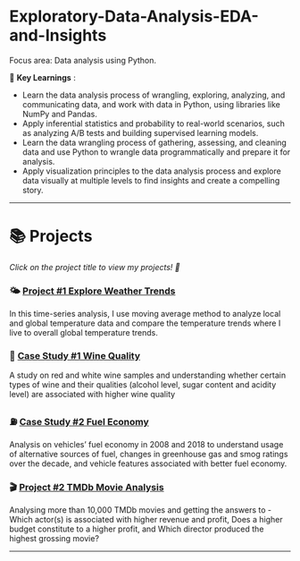 # Exploratory-Data-Analysis-EDA-and-Insights

Focus area: Data analysis using Python.

🔑 **Key Learnings** :
- Learn the data analysis process of wrangling, exploring, analyzing, and communicating data, and work with data in Python, using libraries like NumPy and Pandas.
- Apply inferential statistics and probability to real-world scenarios, such as analyzing A/B tests and building supervised learning models.
- Learn the data wrangling process of gathering, assessing, and cleaning data and use Python to wrangle data programmatically and prepare it for analysis.
- Apply visualization principles to the data analysis process and explore data visually at multiple levels to find insights and create a compelling story.

***

# 📚 Projects

_Click on the project title to view my projects! 🙂_

### 🌤 [Project #1 Explore Weather Trends](https://github.com/Arora02/Exploratory-Data-Analysis-EDA-and-Insights/blob/main/Project%201%20-%20Explore%20Weather%20Trends.ipynb)

In this time-series analysis, I use moving average method to analyze local and global temperature data and compare the temperature trends where I live to overall global temperature trends.

### 🍷 [Case Study #1 Wine Quality](https://github.com/Arora02/Exploratory-Data-Analysis-EDA-and-Insights/blob/main/Case%20Study%201%20-%20Analysing%20Wine%20Quality.ipynb)

A study on red and white wine samples and understanding whether certain types of wine and their qualities (alcohol
level, sugar content and acidity level) are associated with higher wine quality

### ⛽️ [Case Study #2 Fuel Economy](https://github.com/Arora02/Exploratory-Data-Analysis-EDA-and-Insights/blob/main/Case%20Study%202%20-%20Fuel%20Economy.ipynb)

Analysis on vehicles’ fuel economy in 2008 and 2018 to understand usage of alternative sources of fuel, changes in greenhouse gas and smog ratings over the decade, and vehicle features associated with better fuel economy.

### 🎬 [Project #2 TMDb Movie Analysis](https://github.com/Arora02/Exploratory-Data-Analysis-EDA-and-Insights/blob/main/Project%202%20-%20TMDB%20Movie%20Analysis.ipynb)

Analysing more than 10,000 TMDb movies and getting the answers to - Which actor(s) is associated with higher revenue and profit, Does a higher budget constitute to a higher profit, and Which director produced the highest grossing movie?

***
